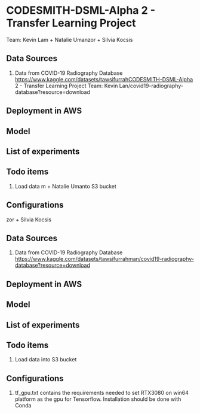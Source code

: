 # CODESMITH-DSML-Alpha 2 - Transfer Learning Project
Team: Kevin Lam + Natalie Umanzor + Silvia Kocsis


## Data Sources

1. Data from COVID-19 Radiography Database
https://www.kaggle.com/datasets/tawsifurrahCODESMITH-DSML-Alpha 2 - Transfer Learning Project
Team: Kevin Lan/covid19-radiography-database?resource=download

## Deployment in AWS

## Model

## List of experiments

## Todo items

1. Load data m + Natalie Umanto S3 bucket

## Configurations
zor + Silvia Kocsis


## Data Sources

1. Data from COVID-19 Radiography Database
https://www.kaggle.com/datasets/tawsifurrahman/covid19-radiography-database?resource=download

## Deployment in AWS

## Model

## List of experiments

## Todo items

1. Load data into S3 bucket

## Configurations

1. tf_gpu.txt contains the requirements needed to set RTX3080 on win64 platform as the gpu for Tensorflow. Installation should be done with Conda